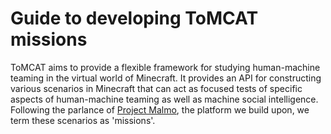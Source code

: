 Guide to developing ToMCAT missions
===================================

ToMCAT aims to provide a flexible framework for studying human-machine teaming
in the virtual world of Minecraft. It provides an API for constructing various
scenarios in Minecraft that can act as focused tests of specific aspects of
human-machine teaming as well as machine social intelligence. Following the
parlance of [Project Malmo](https://github.com/microsoft/malmo), the platform
we build upon, we term these scenarios as 'missions'.
